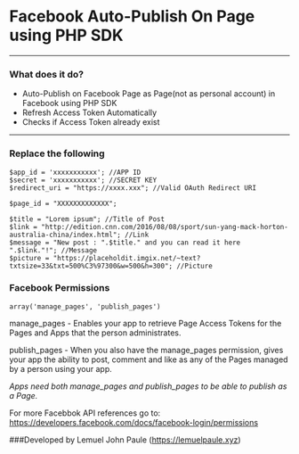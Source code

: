 # Facebook Auto-Publish On Page using PHP SDK

------------------

### What does it do?
* Auto-Publish on Facebook Page as Page(not as personal account) in Facebook using PHP SDK
* Refresh Access Token Automatically
* Checks if Access Token already exist

------------------

### Replace the following

	$app_id = 'xxxxxxxxxxx'; //APP ID
	$secret = 'xxxxxxxxxxx'; //SECRET KEY
	$redirect_uri = "https://xxxx.xxx"; //Valid OAuth Redirect URI

	$page_id = "XXXXXXXXXXXXX";

	$title = "Lorem ipsum"; //Title of Post
	$link = "http://edition.cnn.com/2016/08/08/sport/sun-yang-mack-horton-australia-china/index.html"; //Link
	$message = "New post : ".$title." and you can read it here ".$link."!"; //Message
	$picture = "https://placeholdit.imgix.net/~text?txtsize=33&txt=500%C3%97300&w=500&h=300"; //Picture

### Facebook Permissions

	array('manage_pages', 'publish_pages')

manage_pages - Enables your app to retrieve Page Access Tokens for the Pages and Apps that the person administrates.

publish_pages - When you also have the manage_pages permission, gives your app the ability to post, comment and like as any of the Pages managed by a person using your app.

*Apps need both manage_pages and publish_pages to be able to publish as a Page.*

For more Facebbok API references go to: https://developers.facebook.com/docs/facebook-login/permissions


###Developed by Lemuel John Paule (https://lemuelpaule.xyz)
